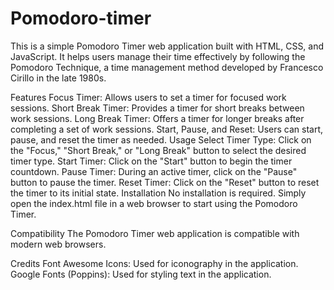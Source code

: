 # Pomodoro-timer
This is a simple Pomodoro Timer web application built with HTML, CSS, and JavaScript. It helps users manage their time effectively by following the Pomodoro Technique, a time management method developed by Francesco Cirillo in the late 1980s.

Features
Focus Timer: Allows users to set a timer for focused work sessions.
Short Break Timer: Provides a timer for short breaks between work sessions.
Long Break Timer: Offers a timer for longer breaks after completing a set of work sessions.
Start, Pause, and Reset: Users can start, pause, and reset the timer as needed.
Usage
Select Timer Type: Click on the "Focus," "Short Break," or "Long Break" button to select the desired timer type.
Start Timer: Click on the "Start" button to begin the timer countdown.
Pause Timer: During an active timer, click on the "Pause" button to pause the timer.
Reset Timer: Click on the "Reset" button to reset the timer to its initial state.
Installation
No installation is required. Simply open the index.html file in a web browser to start using the Pomodoro Timer.

Compatibility
The Pomodoro Timer web application is compatible with modern web browsers.

Credits
Font Awesome Icons: Used for iconography in the application.
Google Fonts (Poppins): Used for styling text in the application.
